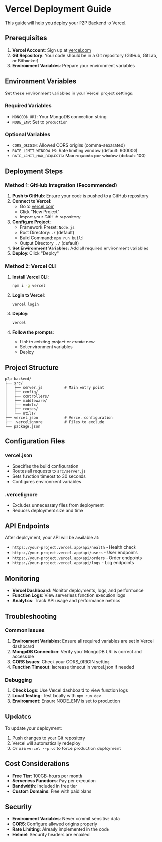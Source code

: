 # Vercel Deployment Guide

This guide will help you deploy your P2P Backend to Vercel.

## Prerequisites

1. **Vercel Account**: Sign up at [vercel.com](https://vercel.com)
2. **Git Repository**: Your code should be in a Git repository (GitHub, GitLab, or Bitbucket)
3. **Environment Variables**: Prepare your environment variables

## Environment Variables

Set these environment variables in your Vercel project settings:

### Required Variables
- `MONGODB_URI`: Your MongoDB connection string
- `NODE_ENV`: Set to `production`

### Optional Variables
- `CORS_ORIGIN`: Allowed CORS origins (comma-separated)
- `RATE_LIMIT_WINDOW_MS`: Rate limiting window (default: 900000)
- `RATE_LIMIT_MAX_REQUESTS`: Max requests per window (default: 100)

## Deployment Steps

### Method 1: GitHub Integration (Recommended)

1. **Push to GitHub**: Ensure your code is pushed to a GitHub repository
2. **Connect to Vercel**: 
   - Go to [vercel.com](https://vercel.com)
   - Click "New Project"
   - Import your GitHub repository
3. **Configure Project**:
   - Framework Preset: `Node.js`
   - Root Directory: `./` (default)
   - Build Command: `npm run build`
   - Output Directory: `./` (default)
4. **Set Environment Variables**: Add all required environment variables
5. **Deploy**: Click "Deploy"

### Method 2: Vercel CLI

1. **Install Vercel CLI**:
   ```bash
   npm i -g vercel
   ```

2. **Login to Vercel**:
   ```bash
   vercel login
   ```

3. **Deploy**:
   ```bash
   vercel
   ```

4. **Follow the prompts**:
   - Link to existing project or create new
   - Set environment variables
   - Deploy

## Project Structure

```
p2p-backend/
├── src/
│   ├── server.js          # Main entry point
│   ├── config/
│   ├── controllers/
│   ├── middleware/
│   ├── models/
│   ├── routes/
│   └── utils/
├── vercel.json            # Vercel configuration
├── .vercelignore          # Files to exclude
└── package.json
```

## Configuration Files

### vercel.json
- Specifies the build configuration
- Routes all requests to `src/server.js`
- Sets function timeout to 30 seconds
- Configures environment variables

### .vercelignore
- Excludes unnecessary files from deployment
- Reduces deployment size and time

## API Endpoints

After deployment, your API will be available at:
- `https://your-project.vercel.app/api/health` - Health check
- `https://your-project.vercel.app/api/users` - User endpoints
- `https://your-project.vercel.app/api/orders` - Order endpoints
- `https://your-project.vercel.app/api/logs` - Log endpoints

## Monitoring

- **Vercel Dashboard**: Monitor deployments, logs, and performance
- **Function Logs**: View serverless function execution logs
- **Analytics**: Track API usage and performance metrics

## Troubleshooting

### Common Issues

1. **Environment Variables**: Ensure all required variables are set in Vercel dashboard
2. **MongoDB Connection**: Verify your MongoDB URI is correct and accessible
3. **CORS Issues**: Check your CORS_ORIGIN setting
4. **Function Timeout**: Increase timeout in vercel.json if needed

### Debugging

1. **Check Logs**: Use Vercel dashboard to view function logs
2. **Local Testing**: Test locally with `npm run dev`
3. **Environment**: Ensure NODE_ENV is set to production

## Updates

To update your deployment:
1. Push changes to your Git repository
2. Vercel will automatically redeploy
3. Or use `vercel --prod` to force production deployment

## Cost Considerations

- **Free Tier**: 100GB-hours per month
- **Serverless Functions**: Pay per execution
- **Bandwidth**: Included in free tier
- **Custom Domains**: Free with paid plans

## Security

- **Environment Variables**: Never commit sensitive data
- **CORS**: Configure allowed origins properly
- **Rate Limiting**: Already implemented in the code
- **Helmet**: Security headers are enabled 